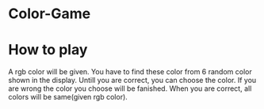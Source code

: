 # Color-Game

# How to play 
A rgb color will be given. You have to find these color from 6 random color shown in the display. Untill you are correct, you can choose the color. If you are wrong the color you choose will be fanished. When you are correct, all colors will be same(given rgb color). 

